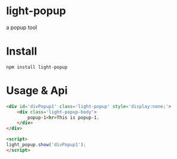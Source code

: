# light-popup
a popup tool

# Install
```
npm install light-popup
```

# Usage & Api
```html
<div id='divPopup1' class='light-popup' style='display:none;'>
	<div class='light-popup-body'>
		popup-1<hr>This is popup-1.
	</div>
</div>

<script>
light_popup.show('divPopup1');
</script>

```
